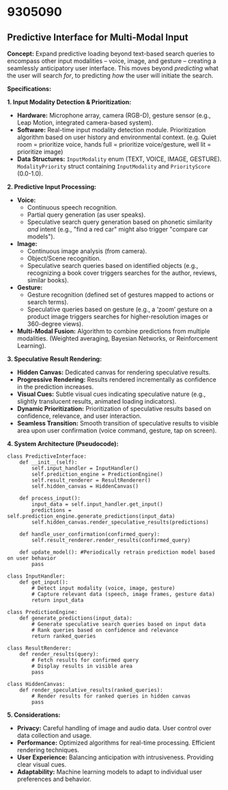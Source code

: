 # 9305090

## Predictive Interface for Multi-Modal Input

**Concept:** Expand predictive loading beyond text-based search queries to encompass other input modalities – voice, image, and gesture – creating a seamlessly anticipatory user interface. This moves beyond *predicting* what the user will search *for*, to predicting *how* the user will initiate the search.

**Specifications:**

**1. Input Modality Detection & Prioritization:**

*   **Hardware:** Microphone array, camera (RGB-D), gesture sensor (e.g., Leap Motion, integrated camera-based system).
*   **Software:** Real-time input modality detection module.  Prioritization algorithm based on user history and environmental context. (e.g. Quiet room = prioritize voice, hands full = prioritize voice/gesture, well lit = prioritize image)
*   **Data Structures:** `InputModality` enum (TEXT, VOICE, IMAGE, GESTURE). `ModalityPriority` struct containing `InputModality` and `PriorityScore` (0.0-1.0).

**2. Predictive Input Processing:**

*   **Voice:**
    *   Continuous speech recognition.
    *   Partial query generation (as user speaks).
    *   Speculative search query generation based on phonetic similarity *and* intent (e.g., "find a red car" might also trigger "compare car models").
*   **Image:**
    *   Continuous image analysis (from camera).
    *   Object/Scene recognition.
    *   Speculative search queries based on identified objects (e.g., recognizing a book cover triggers searches for the author, reviews, similar books).
*   **Gesture:**
    *   Gesture recognition (defined set of gestures mapped to actions or search terms).
    *   Speculative queries based on gesture (e.g., a ‘zoom’ gesture on a product image triggers searches for higher-resolution images or 360-degree views).
*   **Multi-Modal Fusion:** Algorithm to combine predictions from multiple modalities. (Weighted averaging, Bayesian Networks, or Reinforcement Learning).

**3. Speculative Result Rendering:**

*   **Hidden Canvas:** Dedicated canvas for rendering speculative results.
*   **Progressive Rendering:** Results rendered incrementally as confidence in the prediction increases.
*   **Visual Cues:** Subtle visual cues indicating speculative nature (e.g., slightly translucent results, animated loading indicators).
*   **Dynamic Prioritization:** Prioritization of speculative results based on confidence, relevance, and user interaction.
*   **Seamless Transition:** Smooth transition of speculative results to visible area upon user confirmation (voice command, gesture, tap on screen).

**4. System Architecture (Pseudocode):**

```
class PredictiveInterface:
    def __init__(self):
        self.input_handler = InputHandler()
        self.prediction_engine = PredictionEngine()
        self.result_renderer = ResultRenderer()
        self.hidden_canvas = HiddenCanvas()

    def process_input():
        input_data = self.input_handler.get_input()
        predictions = self.prediction_engine.generate_predictions(input_data)
        self.hidden_canvas.render_speculative_results(predictions)

    def handle_user_confirmation(confirmed_query):
        self.result_renderer.render_results(confirmed_query)

    def update_model(): #Periodically retrain prediction model based on user behavior
        pass

class InputHandler:
    def get_input():
        # Detect input modality (voice, image, gesture)
        # Capture relevant data (speech, image frames, gesture data)
        return input_data

class PredictionEngine:
    def generate_predictions(input_data):
        # Generate speculative search queries based on input data
        # Rank queries based on confidence and relevance
        return ranked_queries

class ResultRenderer:
    def render_results(query):
        # Fetch results for confirmed query
        # Display results in visible area
        pass

class HiddenCanvas:
    def render_speculative_results(ranked_queries):
        # Render results for ranked queries in hidden canvas
        pass
```

**5. Considerations:**

*   **Privacy:** Careful handling of image and audio data. User control over data collection and usage.
*   **Performance:** Optimized algorithms for real-time processing. Efficient rendering techniques.
*   **User Experience:** Balancing anticipation with intrusiveness. Providing clear visual cues.
*   **Adaptability:** Machine learning models to adapt to individual user preferences and behavior.